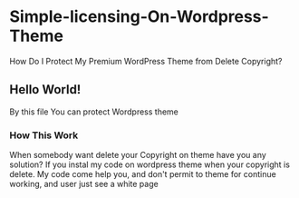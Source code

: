 # Simple-licensing-On-Wordpress-Theme
How Do I Protect My Premium WordPress Theme from Delete Copyright?

<h2>Hello World!</h2>
<p>By this file You can protect Wordpress theme</p>
<h3>How This Work</h3>
<p>When somebody want delete your Copyright on theme have you any solution?
If you instal my code on wordpress theme when your copyright is delete.
My code come help you, and don't permit to theme for continue working, and user just see a white  page </p>
